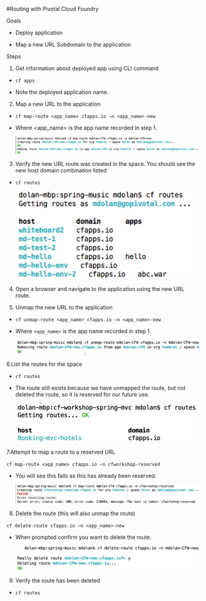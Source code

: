 #Routing with Pivotal Cloud Foundry

Goals

  * Deploy application

  * Map a new URL Subdomain to the application

Steps

1. Get information about deployed app using CLI command

  * `cf apps`

  * Note the deployed application name.

2. Map a new URL to the application 

  * `cf map-route <app_name> cfapps.io –n <app_name>-new`

  * Where <app_name> is the app name recorded in step 1.  
	
    ![Mapping an app route in PCF](images/cf-map-route.png)

3. Verify the new URL route was created in the space.  You should see the new host domain combination listed

  * `cf routes`

    ![Listing Routes in PCF](images/cf-routes.png)

4. Open a browser and navigate to the application using the new URL route.

5. Unmap the new URL to the application 

  * `cf unmap-route <app_name> cfapps.io –n <app_name>-new`

  * Where `<app_name>` is the app name recorded in step 1.  

    ![Un-mapping an app route in PCF](images/cf-unmap-route.png)
 
6.List the routes for the space

  * `cf routes`
 
  * The route still exists because we have unmapped the route, but not deleted the route, so it is reserved for our future use.

    ![Listing Routes in PCF](images/cf-routes-2.png)

7.Attempt to map a route to a reserved URL 

  `cf map-route <app_name> cfapps.io –n cfworkshop-reserved`

  * You will see this fails as this has already been reserved.
 
    ![Reserved Routes in PCF](images/cf-route-reserved.png)

8. Delete the route (this will also unmap the route)

  `cf delete-route cfapps.io –n <app_name>-new`

  * When prompted confirm you want to delete the route.  

    ![Delete Routes in PCF](images/cf-delete-route.png)
 
9. Verify the route has been deleted

  * `cf routes`

